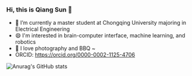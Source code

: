 ### Hi, this is Qiang Sun 👋
- 🔭 I’m currently a master student at Chongqing University majoring in Electrical Engineering
- 😄 I'm interested in brain-computer interface, machine learning, and robotics
- 👯 I love photography and BBQ ~  
- ORCID: https://orcid.org/0000-0002-1125-4706

![Anurag's GitHub stats](https://github-readme-stats.vercel.app/api?username=hisunjiang&show_icons=true)

